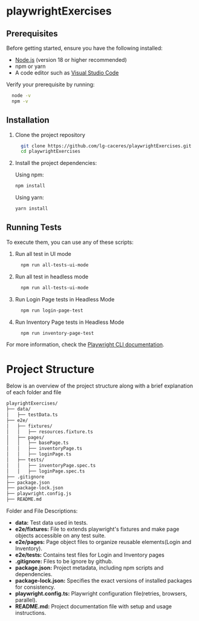 # playwrightExercises

## Prerequisites

Before getting started, ensure you have the following installed:

- [Node.js](https://nodejs.org/en/download) (version 18 or higher recommended)
- npm or yarn
- A code editor such as [Visual Studio Code](https://code.visualstudio.com/download)

Verify your prerequisite by running:

```bash
  node -v
  npm -v
```

## Installation

1. Clone the project repository

   ```bash
     git clone https://github.com/lg-caceres/playwrightExercises.git
     cd playwrightExercises
   ```

2. Install the project dependencies:

   Using npm:

   ```bash
   npm install
   ```

   Using yarn:

   ```bash
   yarn install
   ```

## Running Tests

To execute them, you can use any of these scripts:

1. Run all test in UI mode

   ```bash
     npm run all-tests-ui-mode
   ```

2. Run all test in headless mode

   ```bash
     npm run all-tests-ui-mode
   ```

3. Run Login Page tests in Headless Mode

   ```bash
     npm run login-page-test
   ```

4. Run Inventory Page tests in Headless Mode

   ```bash
     npm run inventory-page-test
   ```

For more information, check the [Playwright CLI documentation](https://playwright.dev/docs/test-cli).

# Project Structure

Below is an overview of the project structure along with a brief explanation of each folder and file

```bash
playrightExercises/
├── data/
│   ├── testData.ts
├── e2e/
│   ├── fixtures/
│   │   ├── resources.fixture.ts
│   ├── pages/
│   │   ├── basePage.ts
│   │   ├── inventoryPage.ts
│   │   ├── loginPage.ts
│   ├── tests/
│   │   ├── inventoryPage.spec.ts
│   │   ├── loginPage.spec.ts
├── .gitignore
├── package.json
├── package-lock.json
├── playwright.config.js
├── README.md
```

Folder and File Descriptions:

- **data:** Test data used in tests.
- **e2e/fixtures:** File to extends playwright's fixtures and make page objects accessible on any test suite.
- **e2e/pages:** Page object files to organize reusable elements(Login and Inventory).
- **e2e/tests:** Contains test files for Login and Inventory pages
- **.gitignore:** Files to be ignore by github.
- **package.json:** Project metadata, including npm scripts and dependencies.
- **package-lock.json:** Specifies the exact versions of installed packages for consistency.
- **playwright.config.ts:** Playwright configuration file(retries, browsers, parallel).
- **README.md:** Project documentation file with setup and usage instructions.
